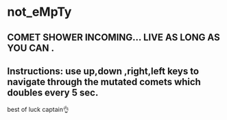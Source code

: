 # not_eMpTy
COMET SHOWER INCOMING...
LIVE AS LONG AS YOU CAN .
----------------------
Instructions: use up,down ,right,left keys to navigate through the mutated comets which doubles every 5 sec.
----------------------
best of luck captain👌
